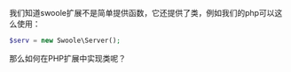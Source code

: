 我们知道swoole扩展不是简单提供函数，它还提供了类，例如我们的php可以这么使用：
```php
$serv = new Swoole\Server();
```
那么如何在PHP扩展中实现类呢？
